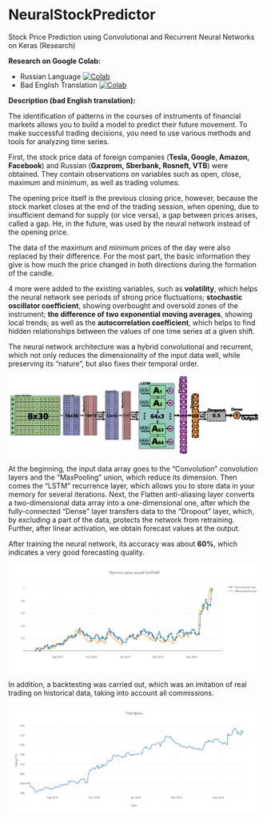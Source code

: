 # NeuralStockPredictor
Stock Price Prediction using Convolutional and Recurrent Neural Networks on Keras (Research)

**Research on Google Colab:**
- Russian Language [![Colab](https://camo.githubusercontent.com/52feade06f2fecbf006889a904d221e6a730c194/68747470733a2f2f636f6c61622e72657365617263682e676f6f676c652e636f6d2f6173736574732f636f6c61622d62616467652e737667)](https://colab.research.google.com/github/tg-bomze/NeuralStockPredictor/blob/master/NeuralStockPredictor_Rus.ipynb)
- Bad English Translation [![Colab](https://camo.githubusercontent.com/52feade06f2fecbf006889a904d221e6a730c194/68747470733a2f2f636f6c61622e72657365617263682e676f6f676c652e636f6d2f6173736574732f636f6c61622d62616467652e737667)](https://colab.research.google.com/github/tg-bomze/NeuralStockPredictor/blob/master/NeuralStockPredictor_Eng.ipynb)

**Description (bad English translation):**

The identification of patterns in the courses of instruments of financial markets allows you to build a model to predict their future movement. To make successful trading decisions, you need to use various methods and tools for analyzing time series.

First, the stock price data of foreign companies (**Tesla, Google, Amazon, Facebook**) and Russian (**Gazprom, Sberbank, Rosneft, VTB**) were obtained. They contain observations on variables such as open, close, maximum and minimum, as well as trading volumes.

The opening price itself is the previous closing price, however, because the stock market closes at the end of the trading session, when opening, due to insufficient demand for supply (or vice versa), a gap between prices arises, called a gap. He, in the future, was used by the neural network instead of the opening price.

The data of the maximum and minimum prices of the day were also replaced by their difference. For the most part, the basic information they give is how much the price changed in both directions during the formation of the candle.

4 more were added to the existing variables, such as **volatility**, which helps the neural network see periods of strong price fluctuations; **stochastic oscillator coefficient**, showing overbought and oversold zones of the instrument; **the difference of two exponential moving averages**, showing local trends; as well as the **autocorrelation coefficient**, which helps to find hidden relationships between the values of one time series at a given shift.

The neural network architecture was a hybrid convolutional and recurrent, which not only reduces the dimensionality of the input data well, while preserving its “nature”, but also fixes their temporal order.

![architecture](architecture.png)

At the beginning, the input data array goes to the “Convolution” convolution layers and the “MaxPooling” union, which reduce its dimension. Then comes the “LSTM” recurrence layer, which allows you to store data in your memory for several iterations. Next, the Flatten anti-aliasing layer converts a two-dimensional data array into a one-dimensional one, after which the fully-connected “Dense” layer transfers data to the “Dropout” layer, which, by excluding a part of the data, protects the network from retraining. Further, after linear activation, we obtain forecast values at the output.

After training the neural network, its accuracy was about **60%**, which indicates a very good forecasting quality.

![forecasting](forecasting.png)

In addition, a backtesting was carried out, which was an imitation of real trading on historical data, taking into account all commissions.

![portfolio](portfolio.png)

